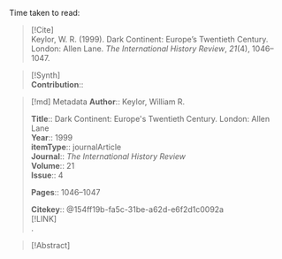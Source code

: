 Time taken to read: 
> [!Cite]  
> Keylor, W. R. (1999). Dark Continent: Europe’s Twentieth Century. London: Allen Lane. _The International History Review_, _21_(4), 1046–1047.

> [!Synth]  
>**Contribution**::

>[!md]  Metadata
> **Author**:: Keylor, William R.</br>  
>    
> **Title**:: Dark Continent: Europe's Twentieth Century. London: Allen Lane    
> **Year**:: 1999     
>**itemType**:: journalArticle    
>**Journal**:: *The International History Review*    
>**Volume**:: 21    
>**Issue**:: 4     
>    
>    
>     
> **Pages**:: 1046–1047    
>    
>
> 
>    
> **Citekey**:: @154ff19b-fa5c-31be-a62d-e6f2d1c0092a    
> [!LINK]   
>.

> [!Abstract]  
>>  
